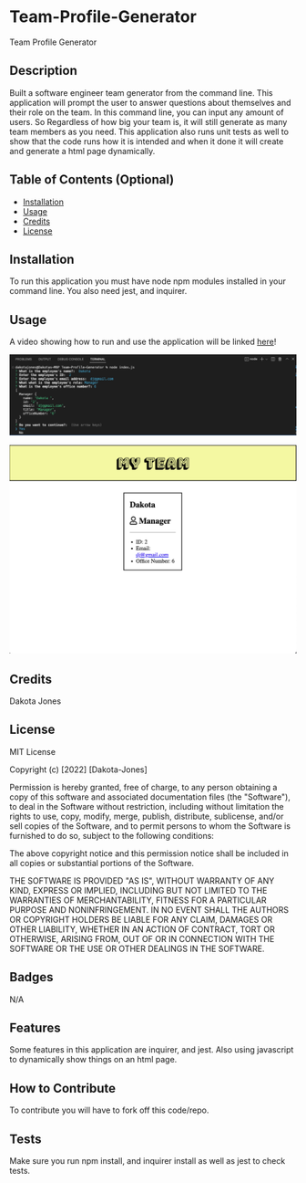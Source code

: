 # Team-Profile-Generator

Team Profile Generator

## Description

Built a software engineer team generator from the command line. This application will prompt the user to answer questions about themselves and their role on the team. In this command line, you can input any amount of users. So Regardless of how big your team is, it will still generate as many team members as you need. This application also runs unit tests as well to show that the code runs how it is intended and when it done it will create and generate a html page dynamically.

## Table of Contents (Optional)

- [Installation](#installation)
- [Usage](#usage)
- [Credits](#credits)
- [License](#license)

## Installation

To run this application you must have node npm modules installed in your command line. You also need jest, and inquirer.

## Usage

A video showing how to run and use the application will be linked [here](https://drive.google.com/file/d/1oyNmLV59bMEvZw7_kLtjGglxVbkMCs55/view?usp=sharing)!

![inquirer prompts](./assets/images/Inquirer%20prompts.png)

![Dynamically displayed html page](./assets/images/Dynamically%20displayed%20Cards%3Ahtml%20page.png)

## Credits

Dakota Jones

## License

MIT License

Copyright (c) [2022] [Dakota-Jones]

Permission is hereby granted, free of charge, to any person obtaining a copy
of this software and associated documentation files (the "Software"), to deal
in the Software without restriction, including without limitation the rights
to use, copy, modify, merge, publish, distribute, sublicense, and/or sell
copies of the Software, and to permit persons to whom the Software is
furnished to do so, subject to the following conditions:

The above copyright notice and this permission notice shall be included in all
copies or substantial portions of the Software.

THE SOFTWARE IS PROVIDED "AS IS", WITHOUT WARRANTY OF ANY KIND, EXPRESS OR
IMPLIED, INCLUDING BUT NOT LIMITED TO THE WARRANTIES OF MERCHANTABILITY,
FITNESS FOR A PARTICULAR PURPOSE AND NONINFRINGEMENT. IN NO EVENT SHALL THE
AUTHORS OR COPYRIGHT HOLDERS BE LIABLE FOR ANY CLAIM, DAMAGES OR OTHER
LIABILITY, WHETHER IN AN ACTION OF CONTRACT, TORT OR OTHERWISE, ARISING FROM,
OUT OF OR IN CONNECTION WITH THE SOFTWARE OR THE USE OR OTHER DEALINGS IN THE
SOFTWARE.

## Badges

N/A

## Features

Some features in this application are inquirer, and jest. Also using javascript to dynamically show things on an html page.

## How to Contribute

To contribute you will have to fork off this code/repo.

## Tests

Make sure you run npm install, and inquirer install as well as jest to check tests.
